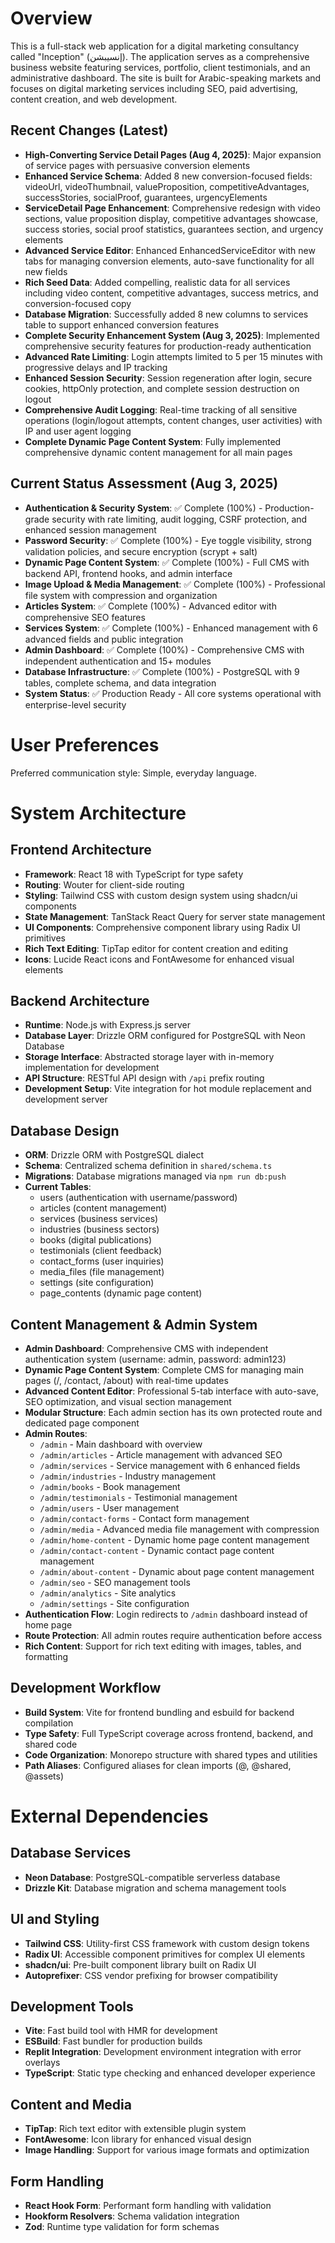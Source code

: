 # Overview

This is a full-stack web application for a digital marketing consultancy called "Inception" (إنسيبشن). The application serves as a comprehensive business website featuring services, portfolio, client testimonials, and an administrative dashboard. The site is built for Arabic-speaking markets and focuses on digital marketing services including SEO, paid advertising, content creation, and web development.

## Recent Changes (Latest)
- **High-Converting Service Detail Pages (Aug 4, 2025)**: Major expansion of service pages with persuasive conversion elements
- **Enhanced Service Schema**: Added 8 new conversion-focused fields: videoUrl, videoThumbnail, valueProposition, competitiveAdvantages, successStories, socialProof, guarantees, urgencyElements
- **ServiceDetail Page Enhancement**: Comprehensive redesign with video sections, value proposition display, competitive advantages showcase, success stories, social proof statistics, guarantees section, and urgency elements
- **Advanced Service Editor**: Enhanced EnhancedServiceEditor with new tabs for managing conversion elements, auto-save functionality for all new fields
- **Rich Seed Data**: Added compelling, realistic data for all services including video content, competitive advantages, success metrics, and conversion-focused copy
- **Database Migration**: Successfully added 8 new columns to services table to support enhanced conversion features
- **Complete Security Enhancement System (Aug 3, 2025)**: Implemented comprehensive security features for production-ready authentication
- **Advanced Rate Limiting**: Login attempts limited to 5 per 15 minutes with progressive delays and IP tracking
- **Enhanced Session Security**: Session regeneration after login, secure cookies, httpOnly protection, and complete session destruction on logout
- **Comprehensive Audit Logging**: Real-time tracking of all sensitive operations (login/logout attempts, content changes, user activities) with IP and user agent logging
- **Complete Dynamic Page Content System**: Fully implemented comprehensive dynamic content management for all main pages

## Current Status Assessment (Aug 3, 2025)
- **Authentication & Security System**: ✅ Complete (100%) - Production-grade security with rate limiting, audit logging, CSRF protection, and enhanced session management
- **Password Security**: ✅ Complete (100%) - Eye toggle visibility, strong validation policies, and secure encryption (scrypt + salt)
- **Dynamic Page Content System**: ✅ Complete (100%) - Full CMS with backend API, frontend hooks, and admin interface
- **Image Upload & Media Management**: ✅ Complete (100%) - Professional file system with compression and organization
- **Articles System**: ✅ Complete (100%) - Advanced editor with comprehensive SEO features
- **Services System**: ✅ Complete (100%) - Enhanced management with 6 advanced fields and public integration
- **Admin Dashboard**: ✅ Complete (100%) - Comprehensive CMS with independent authentication and 15+ modules
- **Database Infrastructure**: ✅ Complete (100%) - PostgreSQL with 9 tables, complete schema, and data integration
- **System Status**: ✅ Production Ready - All core systems operational with enterprise-level security

# User Preferences

Preferred communication style: Simple, everyday language.

# System Architecture

## Frontend Architecture
- **Framework**: React 18 with TypeScript for type safety
- **Routing**: Wouter for client-side routing
- **Styling**: Tailwind CSS with custom design system using shadcn/ui components
- **State Management**: TanStack React Query for server state management
- **UI Components**: Comprehensive component library using Radix UI primitives
- **Rich Text Editing**: TipTap editor for content creation and editing
- **Icons**: Lucide React icons and FontAwesome for enhanced visual elements

## Backend Architecture
- **Runtime**: Node.js with Express.js server
- **Database Layer**: Drizzle ORM configured for PostgreSQL with Neon Database
- **Storage Interface**: Abstracted storage layer with in-memory implementation for development
- **API Structure**: RESTful API design with `/api` prefix routing
- **Development Setup**: Vite integration for hot module replacement and development server

## Database Design
- **ORM**: Drizzle ORM with PostgreSQL dialect
- **Schema**: Centralized schema definition in `shared/schema.ts`
- **Migrations**: Database migrations managed via `npm run db:push`
- **Current Tables**: 
  - users (authentication with username/password)
  - articles (content management)
  - services (business services)
  - industries (business sectors)
  - books (digital publications)
  - testimonials (client feedback)
  - contact_forms (user inquiries)
  - media_files (file management)
  - settings (site configuration)
  - page_contents (dynamic page content)

## Content Management & Admin System
- **Admin Dashboard**: Comprehensive CMS with independent authentication system (username: admin, password: admin123)
- **Dynamic Page Content System**: Complete CMS for managing main pages (/, /contact, /about) with real-time updates
- **Advanced Content Editor**: Professional 5-tab interface with auto-save, SEO optimization, and visual section management
- **Modular Structure**: Each admin section has its own protected route and dedicated page component
- **Admin Routes**: 
  - `/admin` - Main dashboard with overview
  - `/admin/articles` - Article management with advanced SEO
  - `/admin/services` - Service management with 6 enhanced fields
  - `/admin/industries` - Industry management
  - `/admin/books` - Book management
  - `/admin/testimonials` - Testimonial management
  - `/admin/users` - User management
  - `/admin/contact-forms` - Contact form management
  - `/admin/media` - Advanced media file management with compression
  - `/admin/home-content` - Dynamic home page content management
  - `/admin/contact-content` - Dynamic contact page content management
  - `/admin/about-content` - Dynamic about page content management
  - `/admin/seo` - SEO management tools
  - `/admin/analytics` - Site analytics
  - `/admin/settings` - Site configuration
- **Authentication Flow**: Login redirects to `/admin` dashboard instead of home page
- **Route Protection**: All admin routes require authentication before access
- **Rich Content**: Support for rich text editing with images, tables, and formatting

## Development Workflow
- **Build System**: Vite for frontend bundling and esbuild for backend compilation
- **Type Safety**: Full TypeScript coverage across frontend, backend, and shared code
- **Code Organization**: Monorepo structure with shared types and utilities
- **Path Aliases**: Configured aliases for clean imports (@, @shared, @assets)

# External Dependencies

## Database Services
- **Neon Database**: PostgreSQL-compatible serverless database
- **Drizzle Kit**: Database migration and schema management tools

## UI and Styling
- **Tailwind CSS**: Utility-first CSS framework with custom design tokens
- **Radix UI**: Accessible component primitives for complex UI elements
- **shadcn/ui**: Pre-built component library built on Radix UI
- **Autoprefixer**: CSS vendor prefixing for browser compatibility

## Development Tools
- **Vite**: Fast build tool with HMR for development
- **ESBuild**: Fast bundler for production builds
- **Replit Integration**: Development environment integration with error overlays
- **TypeScript**: Static type checking and enhanced developer experience

## Content and Media
- **TipTap**: Rich text editor with extensible plugin system
- **FontAwesome**: Icon library for enhanced visual design
- **Image Handling**: Support for various image formats and optimization

## Form Handling
- **React Hook Form**: Performant form handling with validation
- **Hookform Resolvers**: Schema validation integration
- **Zod**: Runtime type validation for form schemas